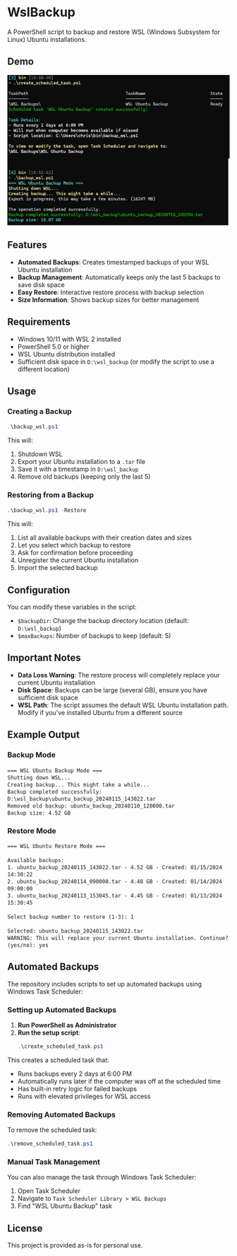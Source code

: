 # WslBackup

A PowerShell script to backup and restore WSL (Windows Subsystem for Linux) Ubuntu installations.

## Demo

![Demo](/Resources/CreateTask.png)

## Features

- **Automated Backups**: Creates timestamped backups of your WSL Ubuntu installation
- **Backup Management**: Automatically keeps only the last 5 backups to save disk space
- **Easy Restore**: Interactive restore process with backup selection
- **Size Information**: Shows backup sizes for better management

## Requirements

- Windows 10/11 with WSL 2 installed
- PowerShell 5.0 or higher
- WSL Ubuntu distribution installed
- Sufficient disk space in `D:\wsl_backup` (or modify the script to use a different location)

## Usage

### Creating a Backup

```powershell
.\backup_wsl.ps1
```

This will:
1. Shutdown WSL
2. Export your Ubuntu installation to a `.tar` file
3. Save it with a timestamp in `D:\wsl_backup`
4. Remove old backups (keeping only the last 5)

### Restoring from a Backup

```powershell
.\backup_wsl.ps1 -Restore
```

This will:
1. List all available backups with their creation dates and sizes
2. Let you select which backup to restore
3. Ask for confirmation before proceeding
4. Unregister the current Ubuntu installation
5. Import the selected backup

## Configuration

You can modify these variables in the script:
- `$backupDir`: Change the backup directory location (default: `D:\wsl_backup`)
- `$maxBackups`: Number of backups to keep (default: 5)

## Important Notes

- **Data Loss Warning**: The restore process will completely replace your current Ubuntu installation
- **Disk Space**: Backups can be large (several GB), ensure you have sufficient disk space
- **WSL Path**: The script assumes the default WSL Ubuntu installation path. Modify if you've installed Ubuntu from a different source

## Example Output

### Backup Mode
```
=== WSL Ubuntu Backup Mode ===
Shutting down WSL...
Creating backup... This might take a while...
Backup completed successfully: D:\wsl_backup\ubuntu_backup_20240115_143022.tar
Removed old backup: ubuntu_backup_20240110_120000.tar
Backup size: 4.52 GB
```

### Restore Mode
```
=== WSL Ubuntu Restore Mode ===

Available backups:
1. ubuntu_backup_20240115_143022.tar - 4.52 GB - Created: 01/15/2024 14:30:22
2. ubuntu_backup_20240114_090000.tar - 4.48 GB - Created: 01/14/2024 09:00:00
3. ubuntu_backup_20240113_153045.tar - 4.45 GB - Created: 01/13/2024 15:30:45

Select backup number to restore (1-3): 1

Selected: ubuntu_backup_20240115_143022.tar
WARNING: This will replace your current Ubuntu installation. Continue? (yes/no): yes
```

## Automated Backups

The repository includes scripts to set up automated backups using Windows Task Scheduler:

### Setting up Automated Backups

1. **Run PowerShell as Administrator**
2. **Run the setup script**:
   ```powershell
   .\create_scheduled_task.ps1
   ```

This creates a scheduled task that:
- Runs backups every 2 days at 6:00 PM
- Automatically runs later if the computer was off at the scheduled time
- Has built-in retry logic for failed backups
- Runs with elevated privileges for WSL access

### Removing Automated Backups

To remove the scheduled task:
```powershell
.\remove_scheduled_task.ps1
```

### Manual Task Management

You can also manage the task through Windows Task Scheduler:
1. Open Task Scheduler
2. Navigate to `Task Scheduler Library > WSL Backups`
3. Find "WSL Ubuntu Backup" task

## License

This project is provided as-is for personal use.
